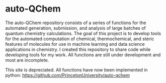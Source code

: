 # auto-QChem

The auto-QChem repository consists of a series of functions for the automated generation, submission, and analysis of large batches of quantum chemistry calculations. The goal of this project is to develop tools for the automated computation of chemical, thermochemical, and steric features of molecules for use in machine learning and data science applications in chemistry. I created this repository to share code while developing tools for my work. All functions are still under development and most are incomplete.

This site is depreciated. All functions have now been implemented in python: https://github.com/PrincetonUniversity/auto-qchem
